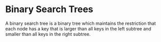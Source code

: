 # Binary Search Trees
A binary search tree is a binary tree which maintains the restriction that each node has a key that is larger than all keys in the left subtree and smaller than all keys in the right subtree.
